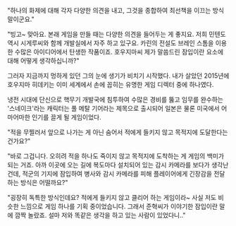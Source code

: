 "하나의 화제에 대해 각자 다양한 의견을 내고, 그것을 종합하여 최선책을 이끄는 방식 말이군요."

"빙고~ 맞아요. 본래 게임을 만들 때는 다양한 의견을 들어두는 게 좋지요. 저희 민텐도 역시 시게루씨와 함께 개발실에서 자주 하고 있구요. 카린의 전설도 브레인 스톰을 이용한 수많은 아이디어에서 탄생한 작품이죠. 호우지마씨 제가 말씀드린 잠입이란 요소에 대해 어떻게 생각하십니까?"

그러자 지금까지 멍하게 있던 그의 눈에 생기가 비치기 시작했다. 내가 살았던 2015년에 호우지마 히데키는 이미 세계에서 손에 꼽히는 유명한 게임 디렉터 중에 하나였다.

냉전 시대에 단신으로 핵무기 개발국에 침투하여 수많은 경비를 뚫고 임무를 완수하는 '스네이크'라는 캐릭터는 풀 메탈 기어라는 제목으로 출시되어 일본은 물론 미국에서 어마어마한 인기를 끌게 될 게임이었다. 

"적을 무찔러서 앞으로 나가는 게 아닌 숨어서 적에게 들키지 않고 목적지에 도달한다는 건가요?"

"바로 그겁니다. 오히려 적을 하나도 죽이지 않고 목적지에 도착하는 게 게임의 백미가 되는 거죠. 아까 이곳에 오는 길에 복도마다 설치되어 있는 감시 카메라를 보다가 생각난 건데, 적군의 기지에 잠입하여 병사와 감시 카메라를 피해 플레이어에게 긴장감을 전달하는 방식은 어떨까요?"

"굉장히 독특한 방식인데요? 적에게 들키지 않고 클리어 하는 게임이라~ 사실 저도 비슷한 느낌으로 게임 하나를 기획 중이었습니다. 그래서 준혁씨가 이야기한 잠입이란 말에 깜짝 놀랐죠. 설마 저와 똑같은 생각을 하고 있는 사람이 있었다니.."